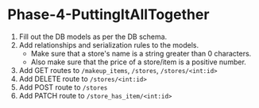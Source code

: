 # Phase-4-PuttingItAllTogether

1. Fill out the DB models as per the DB schema.
2. Add relationships and serialization rules to the models.
    - Make sure that a store's name is a string greater than 0 characters.
    - Also make sure that the price of a store/item is a positive number.
3. Add GET routes to `/makeup_items`, `/stores`, `/stores/<int:id>`
4. Add DELETE route to `/stores/<int:id>`
5. Add POST route to `/stores`
6. Add PATCH route to `/store_has_item/<int:id>`
